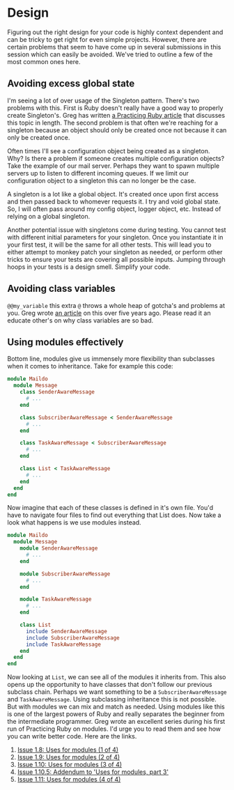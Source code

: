 # Design

Figuring out the right design for your code is highly context dependent and can be tricky to get right for even simple projects. However, there are certain problems that seem to have come up in several submissions in this session which can easily be avoided. We've tried to outline a few of the most common ones here.

## Avoiding excess global state

I'm seeing a lot of over usage of the Singleton pattern. There's two problems with this. First is Ruby doesn't really have a good way to properly create Singleton's. Greg has written [a Practicing Ruby article](http://practicingruby.com/articles/shared/zmrfnxqpahmf) that discusses this topic in length. The second problem is that often we're reaching for a singleton because an object should only be created once not because it can only be created once.

Often times I'll see a configuration object being created as a singleton. Why? Is there a problem if someone creates multiple configuration objects? Take the example of our mail server. Perhaps they want to spawn multiple servers up to listen to different incoming queues. If we limit our configuration object to a singleton this can no longer be the case.

A singleton is a lot like a global object. It's created once upon first access and then passed back to whomever requests it. I try and void global state. So, I will often pass around my config object, logger object, etc. Instead of relying on a global singleton.

Another potential issue with singletons come during testing. You cannot test with different initial parameters for your singleton. Once you instantiate it in your first test, it will be the same for all other tests. This will lead you to either attempt to monkey patch your singleton as needed, or perform other tricks to ensure your tests are covering all possible inputs. Jumping through hoops in your tests is a design smell. Simplify your code.

## Avoiding class variables

`@@my_variable` this extra `@` throws a whole heap of gotcha's and problems at you. Greg wrote [an article](http://www.oreillynet.com/ruby/blog/2007/01/nubygems_dont_use_class_variab_1.html) on this over five years ago. Please read it an educate other's on why class variables are so bad.

## Using modules effectively

Bottom line, modules give us immensely more flexibility than subclasses when it comes to inheritance. Take for example this code:

```ruby
module Maildo
  module Message
    class SenderAwareMessage
      # ...
    end

    class SubscriberAwareMessage < SenderAwareMessage
      # ...
    end

    class TaskAwareMessage < SubscriberAwareMessage
      # ...
    end

    class List < TaskAwareMessage
      # ...
    end
  end
end
```

Now imagine that each of these classes is defined in it's own file. You'd have to navigate four files to find out everything that List does. Now take a look what happens is we use modules instead.

```ruby
module Maildo
  module Message
    module SenderAwareMessage
      # ...
    end

    module SubscriberAwareMessage
      # ...
    end

    module TaskAwareMessage
      # ...
    end

    class List
      include SenderAwareMessage
      include SubscriberAwareMessage
      include TaskAwareMessage
    end
  end
end
```

Now looking at `List`, we can see all of the modules it inherits from. This also opens up the opportunity to have classes that don't follow our previous subclass chain. Perhaps we want something to be a `SubscriberAwareMessage` and `TaskAwareMessage`. Using subclassing inheritance this is not possible. But with modules we can mix and match as needed. Using modules like this is one of the largest powers of Ruby and really separates the beginner from the intermediate programmer. Greg wrote an excellent series during his first run of Practicing Ruby on modules. I'd urge you to read them and see how you can write better code. Here are the links.

1. [Issue 1.8: Uses for modules (1 of 4)](http://blog.rubybestpractices.com/posts/gregory/037-issue-8-uses-for-modules.html)
2. [Issue 1.9: Uses for modules (2 of 4)](http://blog.rubybestpractices.com/posts/gregory/038-issue-9-uses-for-modules.html)
3. [Issue 1.10: Uses for modules (3 of 4)](http://blog.rubybestpractices.com/posts/gregory/040-issue-10-uses-for-modules.html)
4. [Issue 1.10.5: Addendum to 'Uses for modules, part 3'](http://blog.rubybestpractices.com/posts/gregory/041-issue-10.5-uses-for-modules.html)
5. [Issue 1.11: Uses for modules (4 of 4)](http://blog.rubybestpractices.com/posts/gregory/043-issue-11-uses-for-modules.html)

